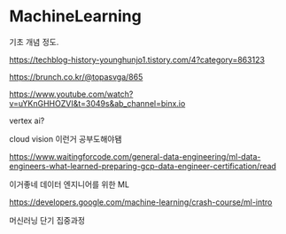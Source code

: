 # MachineLearning
기초 개념 정도.



https://techblog-history-younghunjo1.tistory.com/4?category=863123


https://brunch.co.kr/@topasvga/865

https://www.youtube.com/watch?v=uYKnGHHOZVI&t=3049s&ab_channel=binx.io

vertex ai?

cloud vision 이런거 공부도해야됌


https://www.waitingforcode.com/general-data-engineering/ml-data-engineers-what-learned-preparing-gcp-data-engineer-certification/read

이거좋네 데이터 엔지니어를 위한 ML


https://developers.google.com/machine-learning/crash-course/ml-intro

머신러닝 단기 집중과정
